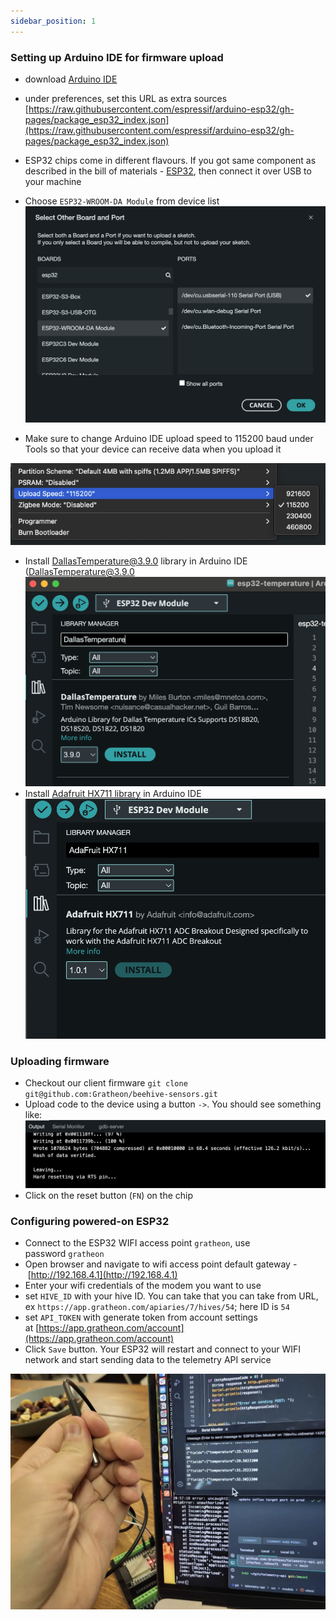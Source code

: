 ```yaml
---
sidebar_position: 1
---
```


### Setting up Arduino IDE for firmware upload
- download [Arduino IDE](https://www.arduino.cc/en/software)
- under preferences, set this URL as extra sources [https://raw.githubusercontent.com/espressif/arduino-esp32/gh-pages/package_esp32_index.json](https://raw.githubusercontent.com/espressif/arduino-esp32/gh-pages/package_esp32_index.json)
- ESP32 chips come in different flavours. If you got same component as described in the bill of materials - [ESP32](components/ESP32.md), then connect it over USB to your machine
- Choose `ESP32-WROOM-DA Module` from device list
![](img/Screenshot%202024-11-11%20at%2001.33.06.png)

- Make sure to change Arduino IDE upload speed to 115200 baud under Tools so that your device can receive data when you upload it

![](img/Screenshot%202024-07-22%20at%2003.42.43.png)

- Install [DallasTemperature@3.9.0](https://github.com/milesburton/Arduino-Temperature-Control-Library) library in Arduino IDE (DallasTemperature@3.9.0
![](img/Screenshot%202024-11-10%20at%2015.19.14.png)
- Install [Adafruit HX711 library](https://github.com/adafruit/Adafruit_HX711) in Arduino IDE
![](img/Screenshot%202024-11-10%20at%2015.19.48.png)


### Uploading firmware
- Checkout our client firmware `git clone git@github.com:Gratheon/beehive-sensors.git`
- Upload code to the device using a button `->`. You should see something like:
  ![](img/Screenshot%202024-11-11%20at%2001.37.37.png)
- Click on the reset button (`FN`) on the chip

### Configuring powered-on ESP32
- Connect to the ESP32 WIFI access point `gratheon`, use password `gratheon`
- Open browser and navigate to wifi access point default gateway - [http://192.168.4.1](http://192.168.4.1)
- Enter your wifi credentials of the modem you want to use
- set `HIVE_ID` with your hive ID. You can take that you can take from URL, ex `https://app.gratheon.com/apiaries/7/hives/54`; here ID is `54`
- set `API_TOKEN` with generate token from account settings at [https://app.gratheon.com/account](https://app.gratheon.com/account)
- Click `Save` button. Your ESP32 will restart and connect to your WIFI network and start sending data to the telemetry API service

![](img/352610409-b4ed305f-7ddd-44ff-b200-e0d139734349.jpg)

